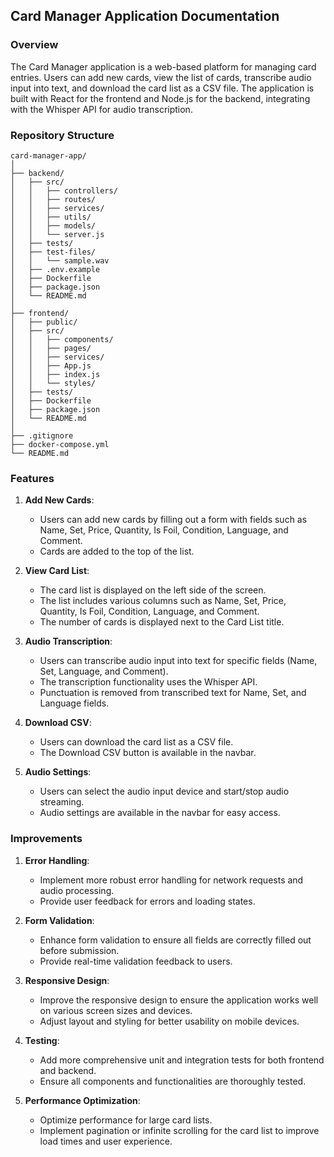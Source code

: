 ## Card Manager Application Documentation

### Overview

The Card Manager application is a web-based platform for managing card entries. Users can add new cards, view the list of cards, transcribe audio input into text, and download the card list as a CSV file. The application is built with React for the frontend and Node.js for the backend, integrating with the Whisper API for audio transcription.

### Repository Structure

```
card-manager-app/
│
├── backend/
│   ├── src/
│   │   ├── controllers/
│   │   ├── routes/
│   │   ├── services/
│   │   ├── utils/
│   │   ├── models/
│   │   └── server.js
│   ├── tests/
│   ├── test-files/
│   │   └── sample.wav
│   ├── .env.example
│   ├── Dockerfile
│   ├── package.json
│   └── README.md
│
├── frontend/
│   ├── public/
│   ├── src/
│   │   ├── components/
│   │   ├── pages/
│   │   ├── services/
│   │   ├── App.js
│   │   ├── index.js
│   │   └── styles/
│   ├── tests/
│   ├── Dockerfile
│   ├── package.json
│   └── README.md
│
├── .gitignore
├── docker-compose.yml
└── README.md
```

### Features

1. **Add New Cards**:
   - Users can add new cards by filling out a form with fields such as Name, Set, Price, Quantity, Is Foil, Condition, Language, and Comment.
   - Cards are added to the top of the list.

2. **View Card List**:
   - The card list is displayed on the left side of the screen.
   - The list includes various columns such as Name, Set, Price, Quantity, Is Foil, Condition, Language, and Comment.
   - The number of cards is displayed next to the Card List title.

3. **Audio Transcription**:
   - Users can transcribe audio input into text for specific fields (Name, Set, Language, and Comment).
   - The transcription functionality uses the Whisper API.
   - Punctuation is removed from transcribed text for Name, Set, and Language fields.

4. **Download CSV**:
   - Users can download the card list as a CSV file.
   - The Download CSV button is available in the navbar.

5. **Audio Settings**:
   - Users can select the audio input device and start/stop audio streaming.
   - Audio settings are available in the navbar for easy access.

### Improvements

1. **Error Handling**:
   - Implement more robust error handling for network requests and audio processing.
   - Provide user feedback for errors and loading states.

2. **Form Validation**:
   - Enhance form validation to ensure all fields are correctly filled out before submission.
   - Provide real-time validation feedback to users.

3. **Responsive Design**:
   - Improve the responsive design to ensure the application works well on various screen sizes and devices.
   - Adjust layout and styling for better usability on mobile devices.

4. **Testing**:
   - Add more comprehensive unit and integration tests for both frontend and backend.
   - Ensure all components and functionalities are thoroughly tested.

5. **Performance Optimization**:
   - Optimize performance for large card lists.
   - Implement pagination or infinite scrolling for the card list to improve load times and user experience.